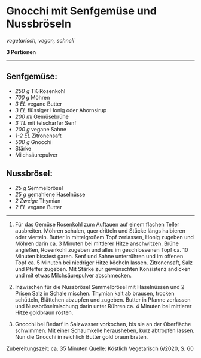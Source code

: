# Gnocchi mit Senfgemüse und Nussbröseln

*vegetarisch, vegan, schnell*

**3 Portionen**

---

## Senfgemüse:
- *250 g* TK-Rosenkohl
- *700 g* Möhren
- *3 EL* vegane Butter
- *3 EL* flüssiger Honig oder Ahornsirup
- *200 ml* Gemüsebrühe
- *3 TL* mit telscharfer Senf 
- *200 g* vegane Sahne
- *1-2 EL* Zitronensaft
- *500 g* Gnocchi
- Stärke
- Milchsäurepulver

## Nussbrösel: 
- *25 g* Semmelbrösel
- *25 g* gemahlene Haselnüsse
- *2 Zweige* Thymian
- *2 EL* vegane Butter

---

1. Für das Gemüse Rosenkohl zum Auftauen auf einem flachen Teller ausbreiten. Möhren schalen, quer dritteln und Stücke längs halbieren oder vierteln. Butter in mittelgroßem Topf zerlassen, Honig zugeben und Möhren darin ca. 3 Minuten bei mittlerer Hitze anschwitzen. Brühe angießen, Rosenkohl zugeben und alles im geschlossenen Topf ca. 10 Minuten bissfest garen. Senf und Sahne unterrühren und im offenen Topf ca. 5 Minuten bei niedriger Hitze köcheln lassen. Zitronensaft, Salz und Pfeffer zugeben. Mit Stärke zur gewünschten Konsistenz andicken und mit etwas Milchsäurepulver abschmecken.

2. Inzwischen für die Nussbrösel Semmelbrösel mit Haselnüssen und 2 Prisen Salz in Schale mischen. Thymian kalt ab brausen, trocken schütteln, Blättchen abzupfen und zugeben. Butter in Pfanne zerlassen und Nussbröselmischung darin unter Rühren ca. 4 Minuten bei mittlerer Hitze goldbraun rösten.

3. Gnocchi bei Bedarf in Salzwasser vorkochen, bis sie an der Oberfläche schwimmen. Mit einer Schaumkelle herausheben, kurz abtropfen lassen.
Nun die Gnocchi in reichlich Butter gold braun braten.

Zubereitungszeit: ca. 35 Minuten
Quelle: Köstlich Vegetarisch 6/2020, S. 60